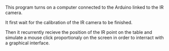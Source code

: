 This program turns on a computer connected to the Arduino linked to the IR camera.

It first wait for the calibration of the IR camera to be finished.

Then it recurrently recieve the position of the IR point on the table and simulate a mouse click proportionaly on the screen in order to interract with a graphical interface.
